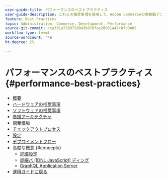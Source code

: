 ```yaml
---
user-guide-title: パフォーマンスのベストプラクティス
user-guide-description: これらの推奨事項を使用して、Adobe Commerceの実稼動デプロイメントのパフォーマンスを最適化します。
feature: Best Practices
topic: Administration, Commerce, Development, Performance
source-git-commit: cca301a72b972d843b878fae28901a47c8fc0489
workflow-type: tm+mt
source-wordcount: '46'
ht-degree: 2%

---
```



# パフォーマンスのベストプラクティス {#performance-best-practices}

- [概要](overview.md)
- [ハードウェアの推奨事項](hardware.md)
- [ソフトウェアの推奨事項](software.md)
- [参照アーキテクチャ](reference-architecture.md)
- [開発環境](development-environment.md)
- [チェックアウトプロセス](high-throughput-order-processing.md)
- [設定](configuration.md)
- [デプロイメントフロー](deployment-flow.md)
- 高度な概念 {#concepts}
   - [詳細設定](advanced-setup.md)
   - [詳細バ  [!DNL JavaScript]  ディング](advanced-js-bundling.md)
   - [GraphQL Application Server](application-server.md)
- [ 運用ガイドに戻る ](https://experienceleague.adobe.com/docs/commerce-operations/operational-guides/home.html)
